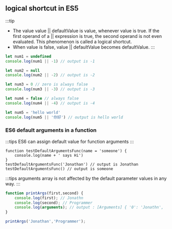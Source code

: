 ## logical shortcut in ES5

:::tip
- The value value || defaultValue is value, whenever value is true. If the first operand of a || expression is true, the second operand is not even evaluated. This phenomenon is called a logical shortcut.
- When value is false, value || defaultValue becomes defaultValue.
:::
```js
let num1 = undefined
console.log(num1 || -1) // output is -1

let num2 = null
console.log(num2 || -2) // output is -2

let num3 = 0 // zero is always false
console.log(num3 || -3) // output is -3

let num4 = false // always false
console.log(num4 || -4) // output is -4

let num5 = 'hello world'
console.log(num5 || '你好') // output is hello world
```

### ES6 default arguments in a function
:::tips
ES6 can assign default value for function arguments
:::
```
function testDefaultArgumentsFunc(name = 'someone') {
    console.log(name + ' says Hi')
}
testDefaultArgumentsFunc('Jonathan') // output is Jonathan
testDefaultArgumentsFunc() // output is someone
```
:::tips
arguments array is not affected by the default parameter values in any way.
:::
```js
function printArgs(first,second) {
    console.log(first); // Jonathn
    console.log(second); // Programmer
    console.log(arguments); // output : [Arguments] { '0': 'Jonathn', '1': 'Programmer' }
}

printArgs('Jonathan','Programmer');
```